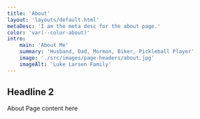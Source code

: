 ```yaml
---
title: 'About'
layout: 'layouts/default.html'
metaDesc: 'I am the meta desc for the about page.'
color: 'var(--color-about)'
intro:
    main: 'About Me'
    summary: 'Husband, Dad, Mormon, Biker, Pickleball Player'
    image: './src/images/page-headers/about.jpg'
    imageAlt: 'Luke Larsen Family'
---
```


## Headline 2

About Page content here